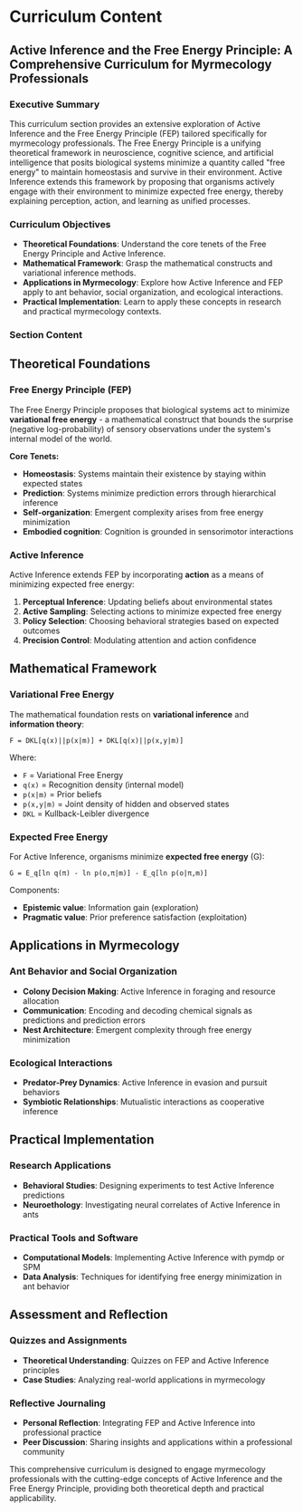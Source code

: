 # Curriculum Content

## Active Inference and the Free Energy Principle: A Comprehensive Curriculum for Myrmecology Professionals

### Executive Summary

This curriculum section provides an extensive exploration of Active Inference and the Free Energy Principle (FEP) tailored specifically for myrmecology professionals. The Free Energy Principle is a unifying theoretical framework in neuroscience, cognitive science, and artificial intelligence that posits biological systems minimize a quantity called "free energy" to maintain homeostasis and survive in their environment. Active Inference extends this framework by proposing that organisms actively engage with their environment to minimize expected free energy, thereby explaining perception, action, and learning as unified processes.

### Curriculum Objectives

- **Theoretical Foundations**: Understand the core tenets of the Free Energy Principle and Active Inference.
- **Mathematical Framework**: Grasp the mathematical constructs and variational inference methods.
- **Applications in Myrmecology**: Explore how Active Inference and FEP apply to ant behavior, social organization, and ecological interactions.
- **Practical Implementation**: Learn to apply these concepts in research and practical myrmecology contexts.

### Section Content

## Theoretical Foundations

### Free Energy Principle (FEP)

The Free Energy Principle proposes that biological systems act to minimize **variational free energy** - a mathematical construct that bounds the surprise (negative log-probability) of sensory observations under the system's internal model of the world.

**Core Tenets:**

- **Homeostasis**: Systems maintain their existence by staying within expected states
- **Prediction**: Systems minimize prediction errors through hierarchical inference
- **Self-organization**: Emergent complexity arises from free energy minimization
- **Embodied cognition**: Cognition is grounded in sensorimotor interactions

### Active Inference

Active Inference extends FEP by incorporating **action** as a means of minimizing expected free energy:

1. **Perceptual Inference**: Updating beliefs about environmental states
2. **Active Sampling**: Selecting actions to minimize expected free energy
3. **Policy Selection**: Choosing behavioral strategies based on expected outcomes
4. **Precision Control**: Modulating attention and action confidence

## Mathematical Framework

### Variational Free Energy

The mathematical foundation rests on **variational inference** and **information theory**:

```mathematical
F = DKL[q(x)||p(x|m)] + DKL[q(x)||p(x,y|m)]
```

Where:

- `F` = Variational Free Energy
- `q(x)` = Recognition density (internal model)
- `p(x|m)` = Prior beliefs
- `p(x,y|m)` = Joint density of hidden and observed states
- `DKL` = Kullback-Leibler divergence

### Expected Free Energy

For Active Inference, organisms minimize **expected free energy** (G):

```mathematical
G = E_q[ln q(π) - ln p(o,π|m)] - E_q[ln p(o|π,m)]
```

Components:

- **Epistemic value**: Information gain (exploration)
- **Pragmatic value**: Prior preference satisfaction (exploitation)

## Applications in Myrmecology

### Ant Behavior and Social Organization

- **Colony Decision Making**: Active Inference in foraging and resource allocation
- **Communication**: Encoding and decoding chemical signals as predictions and prediction errors
- **Nest Architecture**: Emergent complexity through free energy minimization

### Ecological Interactions

- **Predator-Prey Dynamics**: Active Inference in evasion and pursuit behaviors
- **Symbiotic Relationships**: Mutualistic interactions as cooperative inference

## Practical Implementation

### Research Applications

- **Behavioral Studies**: Designing experiments to test Active Inference predictions
- **Neuroethology**: Investigating neural correlates of Active Inference in ants

### Practical Tools and Software

- **Computational Models**: Implementing Active Inference with pymdp or SPM
- **Data Analysis**: Techniques for identifying free energy minimization in ant behavior

## Assessment and Reflection

### Quizzes and Assignments

- **Theoretical Understanding**: Quizzes on FEP and Active Inference principles
- **Case Studies**: Analyzing real-world applications in myrmecology

### Reflective Journaling

- **Personal Reflection**: Integrating FEP and Active Inference into professional practice
- **Peer Discussion**: Sharing insights and applications within a professional community

This comprehensive curriculum is designed to engage myrmecology professionals with the cutting-edge concepts of Active Inference and the Free Energy Principle, providing both theoretical depth and practical applicability.